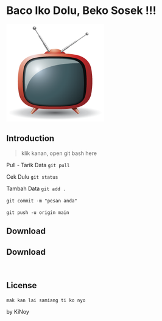 # Baco Iko Dolu, Beko Sosek !!!

![KiTV](KiTV_icon.png?raw=true)



## Introduction 

> klik kanan, open git bash here

Pull - Tarik Data `git pull`


Cek Dulu `git status`


Tambah Data `git add .`

`git commit -m "pesan anda"`

`git push -u origin main`




## Download

## Download
[<img src="https://i.postimg.cc/B68RCHG2/Ki-TV-copy.png"
     alt=""
     height="80">](https://s.id/KiTV_)









## License

```
mak kan lai samiang ti ko nyo
```


by KiNoy
